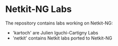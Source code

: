 Netkit-NG Labs
==============

The repository contains labs working on Netkit-NG:

* 'kartoch' are Julien Iguchi-Cartigny Labs
* 'netkit' contains Netkit labs ported to Netkit-NG
